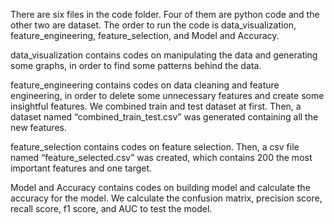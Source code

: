 There are six files in the code folder. Four of them are python code and the other two are dataset. The order to run the code is data_visualization, feature_engineering, feature_selection, and Model and Accuracy. 

data_visualization contains codes on manipulating the data and generating some graphs, in order to find some patterns behind the data. 

feature_engineering contains codes on data cleaning and feature engineering, in order to delete some unnecessary features and create some insightful features. We combined train and test dataset at first. Then, a dataset named “combined_train_test.csv” was generated containing all the new features. 

feature_selection contains codes on feature selection. Then, a csv file named “feature_selected.csv” was created, which contains 200 the most important features and one target. 

Model and Accuracy contains codes on building model and calculate the accuracy for the model. We calculate the confusion matrix, precision score, recall score, f1 score, and AUC to test the model. 
